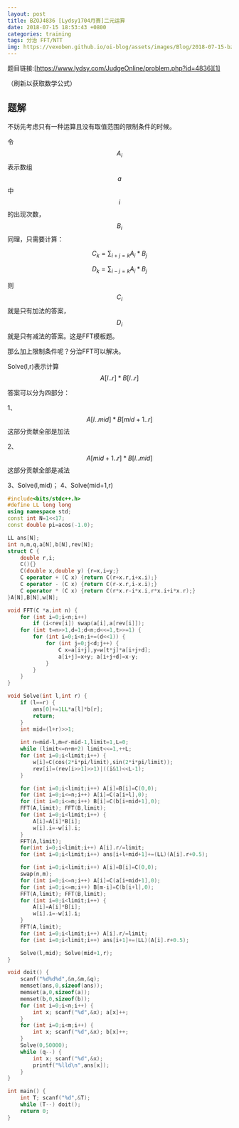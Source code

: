 ```yaml
---
layout: post
title: BZOJ4836 [Lydsy1704月赛]二元运算
date: 2018-07-15 18:53:43 +0800
categories: training
tags: 分治 FFT/NTT
img: https://vexoben.github.io/oi-blog/assets/images/Blog/2018-07-15-bzoj4836-[lydsy1704月赛]二元运算.JPG
---
```


题目链接:[https://www.lydsy.com/JudgeOnline/problem.php?id=4836][1]

（刷新以获取数学公式）

## **题解**

不妨先考虑只有一种运算且没有取值范围的限制条件的时候。

令$$A_i$$表示数组$$a$$中$$i$$的出现次数，$$B_i$$同理，只需要计算：

$$ C_k=\sum_{i+j=k}A_i*B_j $$

$$ D_k=\sum_{i-j=k}A_i*B_j $$

则$$C_i$$就是只有加法的答案，$$D_i$$就是只有减法的答案。这是FFT模板题。

那么加上限制条件呢？分治FFT可以解决。

Solve(l,r)表示计算$$A[l..r]*B[l..r]$$

答案可以分为四部分：

1、$$A[l..mid]*B[mid+1..r]$$ 这部分贡献全部是加法

2、$$A[mid+1..r]*B[l..mid]$$ 这部分贡献全部是减法

3、Solve(l,mid)； 4、Solve(mid+1,r)

```cpp
#include<bits/stdc++.h>
#define LL long long
using namespace std;
const int N=1<<17;
const double pi=acos(-1.0);

LL ans[N];
int n,m,q,a[N],b[N],rev[N];
struct C {
	double r,i;
	C(){}
	C(double x,double y) {r=x,i=y;}
	C operator + (C x) {return C(r+x.r,i+x.i);}
	C operator - (C x) {return C(r-x.r,i-x.i);}
	C operator * (C x) {return C(r*x.r-i*x.i,r*x.i+i*x.r);}
}A[N],B[N],w[N];

void FFT(C *a,int n) {
	for (int i=0;i<n;i++)
		if (i<rev[i]) swap(a[i],a[rev[i]]);
	for (int t=n>>1,d=1;d<n;d<<=1,t>>=1) {
		for (int i=0;i<n;i+=(d<<1)) {
			for (int j=0;j<d;j++) {
				C x=a[i+j],y=w[t*j]*a[i+j+d];
				a[i+j]=x+y; a[i+j+d]=x-y;
			}
		}
	}
}

void Solve(int l,int r) {
	if (l==r) {
		ans[0]+=1LL*a[l]*b[r];
		return;
	}
	int mid=(l+r)>>1;
	
	int n=mid-l,m=r-mid-1,limit=1,L=0;
	while (limit<=n+m+2) limit<<=1,++L;
	for (int i=0;i<limit;i++) {
		w[i]=C(cos(2*i*pi/limit),sin(2*i*pi/limit));
		rev[i]=(rev[i>>1]>>1)|((i&1)<<L-1);
	}

	for (int i=0;i<limit;i++) A[i]=B[i]=C(0,0);
	for (int i=0;i<=n;i++) A[i]=C(a[i+l],0);
	for (int i=0;i<=m;i++) B[i]=C(b[i+mid+1],0);
	FFT(A,limit); FFT(B,limit);
	for (int i=0;i<limit;i++) {
		A[i]=A[i]*B[i];
		w[i].i=-w[i].i;
	}
	FFT(A,limit);
	for(int i=0;i<limit;i++) A[i].r/=limit;
	for (int i=0;i<limit;i++) ans[i+l+mid+1]+=(LL)(A[i].r+0.5);

	for (int i=0;i<limit;i++) A[i]=B[i]=C(0,0);
	swap(n,m);
	for (int i=0;i<=n;i++) A[i]=C(a[i+mid+1],0);
	for (int i=0;i<=m;i++) B[m-i]=C(b[i+l],0);
	FFT(A,limit); FFT(B,limit);
	for (int i=0;i<limit;i++) {
		A[i]=A[i]*B[i];
		w[i].i=-w[i].i;
	}
	FFT(A,limit);
	for (int i=0;i<limit;i++) A[i].r/=limit;
	for (int i=0;i<limit;i++) ans[i+1]+=(LL)(A[i].r+0.5);

	Solve(l,mid); Solve(mid+1,r);
}

void doit() {
	scanf("%d%d%d",&n,&m,&q);
	memset(ans,0,sizeof(ans));
	memset(a,0,sizeof(a));
	memset(b,0,sizeof(b));
	for (int i=0;i<n;i++) {
		int x; scanf("%d",&x); a[x]++;
	}
	for (int i=0;i<m;i++) {
		int x; scanf("%d",&x); b[x]++;
	}
	Solve(0,50000);
	while (q--) {
		int x; scanf("%d",&x);
		printf("%lld\n",ans[x]);
	}
}

int main() {
	int T; scanf("%d",&T);
	while (T--) doit();
	return 0;
}
```

[1]:https://www.lydsy.com/JudgeOnline/problem.php?id=4836
